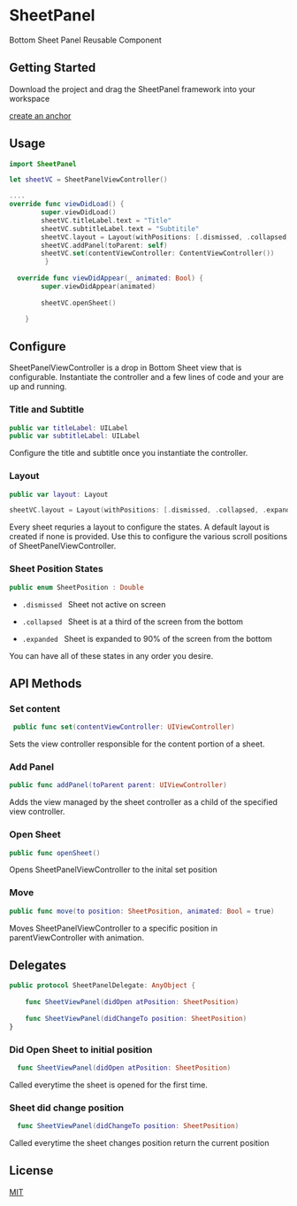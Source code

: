 # SheetPanel
Bottom Sheet Panel Reusable Component


## Getting Started

Download the project and drag the SheetPanel framework into your workspace

[create an anchor](#Features)



## Usage

```swift
import SheetPanel

let sheetVC = SheetPanelViewController()

....
override func viewDidLoad() {
        super.viewDidLoad()   
        sheetVC.titleLabel.text = "Title"
        sheetVC.subtitleLabel.text = "Subtitile"
        sheetVC.layout = Layout(withPositions: [.dismissed, .collapsed, .expanded])
        sheetVC.addPanel(toParent: self)
        sheetVC.set(contentViewController: ContentViewController())
         }
         
  override func viewDidAppear(_ animated: Bool) {
        super.viewDidAppear(animated)
        
        sheetVC.openSheet()

    }
```
## Configure

SheetPanelViewController is a drop in Bottom Sheet view that is configurable. Instantiate the controller and a few lines of code and your are up and running. 

### Title and Subtitle ###
```swift
public var titleLabel: UILabel
public var subtitleLabel: UILabel

```
Configure the title and subtitle once you instantiate the controller. 

### Layout ###
```swift
public var layout: Layout

sheetVC.layout = Layout(withPositions: [.dismissed, .collapsed, .expanded])
```
Every sheet requries a layout to configure the states. A default layout is created if none is provided. Use this to configure the various scroll positions of SheetPanelViewController. 


### Sheet Position States ###
```swift
public enum SheetPosition : Double
```
* ```.dismissed ```
 Sheet not active on screen
 
 * ```.collapsed ```
 Sheet is at a third of the screen from the bottom
 
 * ```.expanded ```
 Sheet is expanded to 90% of the screen from the bottom
 
 You can have all of these states in any order you desire. 
     
  






## API Methods

### Set content ###
```swift
 public func set(contentViewController: UIViewController)
```
Sets the view controller responsible for the content portion of a sheet.

### Add Panel ###
```swift
public func addPanel(toParent parent: UIViewController) 
```
Adds the view managed by the sheet controller as a child of the specified view controller.

### Open Sheet ###
```swift
public func openSheet()
```
Opens SheetPanelViewController to the inital set position

### Move ###
```swift
public func move(to position: SheetPosition, animated: Bool = true)
```
Moves SheetPanelViewController to a specific position in parentViewController with animation.

## Delegates

```swift
public protocol SheetPanelDelegate: AnyObject {
  
    func SheetViewPanel(didOpen atPosition: SheetPosition)
  
    func SheetViewPanel(didChangeTo position: SheetPosition)
}

```
### Did Open Sheet to initial position ###
```swift
  func SheetViewPanel(didOpen atPosition: SheetPosition)
```
Called everytime the sheet is opened for the first time. 

### Sheet did change position ###
```swift
  func SheetViewPanel(didChangeTo position: SheetPosition)
```

Called everytime the sheet changes position return the current position



## License
[MIT](https://choosealicense.com/licenses/mit/)
